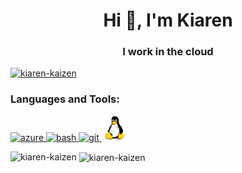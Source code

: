 <h1 align="center">Hi 👋, I'm Kiaren</h1>
<h3 align="center">I work in the cloud</h3>

<p align="left"> <a href="https://github.com/ryo-ma/github-profile-trophy"><img src="https://github-profile-trophy.vercel.app/?username=kiaren-kaizen&rank=S,AAA,SS,SSS&theme=dracula" alt="kiaren-kaizen" /></a> </p>

<h3 align="left">Languages and Tools:</h3>
<p align="left"> <a href="https://azure.microsoft.com/en-in/" target="_blank" rel="noreferrer"> <img src="https://www.vectorlogo.zone/logos/microsoft_azure/microsoft_azure-icon.svg" alt="azure" width="40" height="40"/> </a> <a href="https://www.gnu.org/software/bash/" target="_blank" rel="noreferrer"> <img src="https://www.vectorlogo.zone/logos/gnu_bash/gnu_bash-icon.svg" alt="bash" width="40" height="40"/> </a> <a href="https://git-scm.com/" target="_blank" rel="noreferrer"> <img src="https://www.vectorlogo.zone/logos/git-scm/git-scm-icon.svg" alt="git" width="40" height="40"/> </a> <a href="https://www.linux.org/" target="_blank" rel="noreferrer"> <img src="https://raw.githubusercontent.com/devicons/devicon/master/icons/linux/linux-original.svg" alt="linux" width="40" height="40"/> </a> </p>

<p><img align="left" src="https://github-pri-readme-stats.vercel.app/api/api/top-langs?username=kiaren-kaizen&show_icons=true&locale=en&layout=compact&exclude_repo=github-pri-readme-stats" alt="kiaren-kaizen" /></p>

<p>&nbsp;<img align="center" src="https://github-pri-readme-stats.vercel.app/api/api?username=kiaren-kaizen&show_icons=true&locale=en&show=reviews,discussions_started,discussions_answered,prs_merged,prs_merged_percentage" alt="kiaren-kaizen" /></p>
